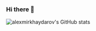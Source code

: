 ### Hi there 👋

![alexmirkhaydarov's GitHub stats](https://github-readme-stats.vercel.app/api?username=alexmirkhaydarov&show_icons=true&theme=react&count_private=true)
